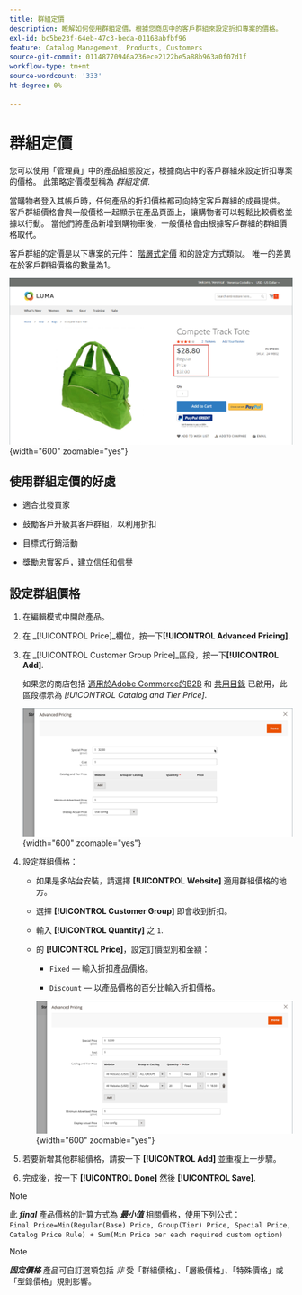 ```yaml
---
title: 群組定價
description: 瞭解如何使用群組定價，根據您商店中的客戶群組來設定折扣專案的價格。
exl-id: bc5be23f-64eb-47c3-beda-01168abfbf96
feature: Catalog Management, Products, Customers
source-git-commit: 01148770946a236ece2122be5a88b963a0f07d1f
workflow-type: tm+mt
source-wordcount: '333'
ht-degree: 0%

---
```


# 群組定價

您可以使用「管理員」中的產品組態設定，根據商店中的客戶群組來設定折扣專案的價格。 此策略定價模型稱為 _群組定價_.

當購物者登入其帳戶時，任何產品的折扣價格都可向特定客戶群組的成員提供。 客戶群組價格會與一般價格一起顯示在產品頁面上，讓購物者可以輕鬆比較價格並據以行動。 當他們將產品新增到購物車後，一般價格會由根據客戶群組的群組價格取代。

客戶群組的定價是以下專案的元件： [階層式定價](product-price-tier.md) 和的設定方式類似。 唯一的差異在於客戶群組價格的數量為1。

![客戶群組折扣](./assets/storefront-price-group.png){width="600" zoomable="yes"}

## 使用群組定價的好處

- 適合批發買家

- 鼓勵客戶升級其客戶群組，以利用折扣

- 目標式行銷活動

- 獎勵忠實客戶，建立信任和信譽

## 設定群組價格

1. 在編輯模式中開啟產品。

1. 在 _[!UICONTROL Price]_欄位，按一下&#x200B;**[!UICONTROL Advanced Pricing]**.

1. 在 _[!UICONTROL Customer Group Price]_區段，按一下&#x200B;**[!UICONTROL Add]**.

   如果您的商店包括 [適用於Adobe Commerce的B2B](../b2b/introduction.md) 和 [共用目錄](../b2b/catalog-shared.md) 已啟用，此區段標示為 _[!UICONTROL Catalog and Tier Price]_.

   ![進階定價](./assets/product-price-group.png){width="600" zoomable="yes"}

1. 設定群組價格：

   - 如果是多站台安裝，請選擇 **[!UICONTROL Website]** 適用群組價格的地方。

   - 選擇 **[!UICONTROL Customer Group]** 即會收到折扣。

   - 輸入 **[!UICONTROL Quantity]** 之 `1`.

   - 的 **[!UICONTROL Price]**，設定訂價型別和金額：

      - `Fixed`  — 輸入折扣產品價格。

      - `Discount`  — 以產品價格的百分比輸入折扣價格。

     ![客戶群組定價](./assets/product-price-group-discount.png){width="600" zoomable="yes"}

1. 若要新增其他群組價格，請按一下 **[!UICONTROL Add]** 並重複上一步驟。

1. 完成後，按一下 **[!UICONTROL Done]** 然後 **[!UICONTROL Save]**.

>[!NOTE]
>
>此 **_final_** 產品價格的計算方式為 **_最小值_** 相關價格，使用下列公式： <br/>`Final Price=Min(Regular(Base) Price, Group(Tier) Price, Special Price, Catalog Price Rule) + Sum(Min Price per each required custom option)`

>[!NOTE]
>
>**_固定價格_** 產品可自訂選項包括 _非_ 受「群組價格」、「層級價格」、「特殊價格」或「型錄價格」規則影響。
